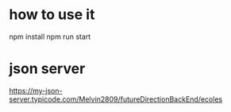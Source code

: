 # how to use it

npm install
npm run start

# json server

https://my-json-server.typicode.com/Melvin2809/futureDirectionBackEnd/ecoles